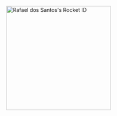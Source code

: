 <a href="https://app.rocketseat.com.br/me/orafasantos"><img src="https://app.rocketseat.com.br/api/rocketid/share?slug=orafasantos&type=card" width="280" alt="Rafael dos Santos's Rocket ID"/></a>

